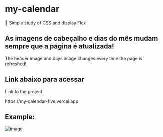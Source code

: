 # my-calendar
 📆 Simple study of CSS and display Flex
 
<h2> As imagens de cabeçalho e dias do mês mudam sempre que a página é atualizada! </h2>
<p> The header image and days image changes every time the page is refreshed! </p>

<h2> Link abaixo para acessar </h2>
<p> Link to the project </p>
https://my-calendar-five.vercel.app

<h2> Example: </h2>

![image](https://user-images.githubusercontent.com/88206626/154514550-d77f5bb4-2c55-4570-be9e-01b292ec1ec3.png)

